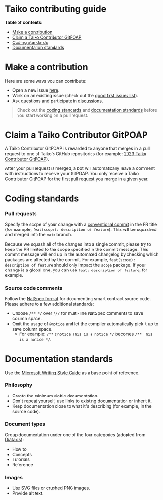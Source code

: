 # Taiko contributing guide

**Table of contents:**

- [Make a contribution](#make-a-contribution)
- [Claim a Taiko Contributor GitPOAP](#claim-a-taiko-contributor-gitpoap)
- [Coding standards](#coding-standards)
- [Documentation standards](#documentation-standards)

# Make a contribution

Here are some ways you can contribute:

- Open a new issue [here](https://github.com/taikoxyz/taiko-mono/issues).
- Work on an existing issue (check out the [good first issues list](https://github.com/taikoxyz/taiko-mono/labels/good%20first%20issue)).
- Ask questions and participate in [discussions](https://github.com/taikoxyz/taiko-mono/discussions).

> Check out the [coding standards](#coding-standards) and [documentation standards](#documentation-standards) before you start working on a pull request.

# Claim a Taiko Contributor GitPOAP

A Taiko Contributor GitPOAP is rewarded to anyone that merges in a pull request to one of Taiko's GitHub repositories (for example: [2023 Taiko Contributor GitPOAP](https://www.gitpoap.io/gp/893)).

After your pull request is merged, a bot will automatically leave a comment with instructions to receive your GitPOAP. You only receive a Taiko Contributor GitPOAP for the first pull request you merge in a given year.

# Coding standards

### Pull requests

Specify the scope of your change with a [conventional commit](https://www.conventionalcommits.org/en/v1.0.0/) in the PR title (for example, `feat(scope): description of feature`). This will be squashed and merged into the `main` branch.

Because we squash all of the changes into a single commit, please try to keep the PR limited to the scope specified in the commit message. This commit message will end up in the automated changelog by checking which packages are affected by the commit. For example, `feat(scope): description of feature` should only impact the `scope` package. If your change is a global one, you can use `feat: description of feature`, for example.

### Source code comments

Follow the [NatSpec format](https://docs.soliditylang.org/en/latest/natspec-format.html) for documenting smart contract source code. Please adhere to a few additional standards:

- Choose `/** */` over `///` for multi-line NatSpec comments to save column space.
- Omit the usage of `@notice` and let the compiler automatically pick it up to save column space.
  - For example: `/** @notice This is a notice */` becomes `/** This is a notice */`.

# Documentation standards

Use the [Microsoft Writing Style Guide](https://learn.microsoft.com/en-us/style-guide/welcome/) as a base point of reference.

### Philosophy

- Create the minimum viable documentation.
- Don't repeat yourself, use links to existing documentation or inherit it.
- Keep documentation close to what it's describing (for example, in the source code).

### Document types

Group documentation under one of the four categories (adopted from [Diátaxis](https://diataxis.fr/)):

- How to
- Concepts
- Tutorials
- Reference

### Images

- Use SVG files or crushed PNG images.
- Provide alt text.
